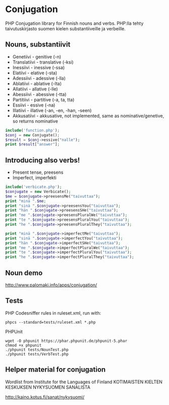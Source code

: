 # Conjugation
PHP Conjugation library for Finnish nouns and verbs.
PHP:lla tehty taivutuskirjasto suomen kielen substantiiveille ja verbeille.

## Nouns, substantiivit

- Genetiivi - genitive (-n)
- Translatiivi - translative (-ksi)
- Inessiivi - inessive (-ssa)
- Elatiivi - elative (-sta)
- Adessiivi - adessive (-lla)
- Ablatiivi - ablative (-lta)
- Allatiivi - allative (-lle)
- Abessiivi - abessive (-tta)
- Partitiivi - partitive (-a, ta, tta)
- Essiivi - essive (-na)
- Illatiivi - illative (-an, -en, -han, -seen)
- Akkusatiivi - akkusative, not implemented, same as nominative/genetive, so returns nominative

```php
include('function.php');
$conj = new Conjugate();
$result = $conj->essive("nalle");
print $result["answer"];
```

## Introducing also verbs!
- Present tense, preesens
- Imperfect, imperfekti

```php
include('verbicate.php');
$conjugate = new Verbicate();
$me = $conjugate->preesensMe("taivuttaa");
print "minä ".$me;
print "sinä ".$conjugate->preesensYou("taivuttaa");
print "hän ".$conjugate->preesensSHe("taivuttaa");
print "me ".$conjugate->preesensPluralWe("taivuttaa");
print "te ".$conjugate->preesensPluralYou("taivuttaa");
print "he ".$conjugate->preesensPluralThey("taivuttaa");

print "minä ".$conjugate->imperfectMe("taivuttaa");
print "sinä ".$conjugate->imperfectYou("taivuttaa");
print "hän ".$conjugate->imperfectSHe("taivuttaa");
print "me ".$conjugate->imperfectPluralWe("taivuttaa");
print "te ".$conjugate->imperfectPluralYou("taivuttaa");
print "he ".$conjugate->imperfectPluralThey("taivuttaa");
```

## Noun demo
http://www.palomaki.info/apps/conjugation/

## Tests
PHP Codesniffer rules in ruleset.xml, run with:
```
phpcs --standard=tests/ruleset.xml *.php
```
PHPUnit
```
wget -O phpunit https://phar.phpunit.de/phpunit-5.phar
chmod +x phpunit
./phpunit tests/NounTest.php
./phpunit tests/VerbTest.php
```

## Helper material for conjugation

Wordlist from Institute for the Languages of Finland
KOTIMAISTEN KIELTEN KESKUKSEN NYKYSUOMEN SANALISTA

http://kaino.kotus.fi/sanat/nykysuomi/